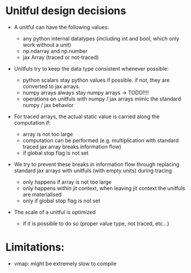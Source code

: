 # Unitful design decisions

* A unitful can have the following values:
    * any python internal datatypes (including int and bool, which only work without a unit)
    * np.ndarray and np.number
    * jax Array (traced or not-traced)

* Unitfuls try to keep the data type consistent whenever possible:
    * python scalars stay python values if possible. if not, they are converted to jax arrays.
    * numpy arrays always stay numpy arrays -> TODO!!!!
    * operations on unitfuls with numpy / jax arrays mimic the standard numpy / jax behavior

* For traced arrays, the actual static value is carried along the computation if:
    * array is not too large
    * computation can be performed (e.g. multiplication with standard traced jax array breaks information flow)
    * if global stop flag is not set

* We try to prevent these breaks in information flow through replacing standard jax arrays with unitfuls (with empty units) during tracing
    * only happens if array is not too large
    * only happens within jit context, when leaving jit context the unitfuls are materialised
    * only if global stop flag is not set

* The scale of a unitful is optimized
    * if it is possible to do so (proper value type, not traced, etc...)


# Limitations:
* vmap: might be extremely slow to compile


